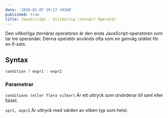 ```yaml
---
date: '2018-01-07 19:17 +0100'
published: true
title: JavaScritpt - Villkorlig (ternär) Operatör
---
```

Den villkorliga (ternära) operatören är den enda JavaScript-operatören som tar tre operander. Denna operatör används ofta som en genväg istället för en if-sats.

## Syntax

```js
condition ? expr1 : expr2 
```

### Parametrar

`conditions (eller flera vilkor)` Är ett uttryck som utvärderar till sant eller falskt.

`xpr1, expr2` Är uttryck med värden av vilken typ som helst.
